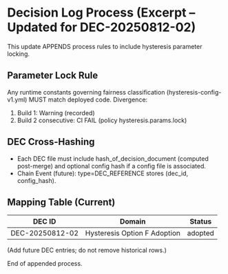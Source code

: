 # Decision Log Process (Excerpt – Updated for DEC-20250812-02)

This update APPENDS process rules to include hysteresis parameter locking.

## Parameter Lock Rule

Any runtime constants governing fairness classification (hysteresis-config-v1.yml) MUST match deployed code. Divergence:

1. Build 1: Warning (recorded)
2. Build 2 consecutive: CI FAIL (policy hysteresis.params.lock)

## DEC Cross-Hashing

- Each DEC file must include hash_of_decision_document (computed post-merge) and optional config hash if a config file is associated.
- Chain Event (future): type=DEC_REFERENCE stores (dec_id, config_hash).

## Mapping Table (Current)

| DEC ID | Domain | Status |
|--------|--------|--------|
| DEC-20250812-02 | Hysteresis Option F Adoption | adopted |

(Add future DEC entries; do not remove historical rows.)

End of appended process.
